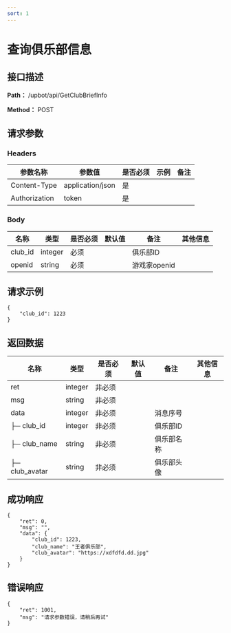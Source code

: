 ```yaml
---
sort: 1
---
```


# 查询俱乐部信息

## 接口描述

**Path：** /upbot/api/GetClubBriefInfo

**Method：** POST


## 请求参数

### Headers

| 参数名称          | 参数值              | 是否必须 | 示例 | 备注 |
|---------------|------------------|------|----|----|
| Content-Type  | application/json | 是    |    |    |
| Authorization | token            | 是    |    |    |

### Body

| 名称                   | 类型         | 是否必须 | 默认值 | 备注                        | 其他信息                                         |
|----------------------|------------|------|-----|---------------------------|----------------------------------------------|
| club_id                  | integer    | 必须   |     | 俱乐部ID                    |                                              |
| openid                  | string    | 必须   |     | 游戏家openid                    |                                              |

## 请求示例
```
{
    "club_id": 1223
}
```

## 返回数据

| 名称  | 类型      | 是否必须 | 默认值 | 备注 | 其他信息          |
|-----|---------|------|-----|----|---------------|
| ret | integer | 非必须  |     |    |  |
| msg | string  | 非必须  |     |    |               |
| data | integer  | 非必须  |     |   消息序号 |               |
| ├─ club_id          | integer    | 非必须  |     | 俱乐部ID              |                                              |
| ├─ club_name          | string    | 非必须  |     | 俱乐部名称              |                                              |
| ├─ club_avatar          | string    | 非必须  |     | 俱乐部头像              |                                              |



## 成功响应
```
{
    "ret": 0,
    "msg": "",
    "data": {
        "club_id": 1223,
        "club_name": "王者俱乐部",
        "club_avatar": "https://xdfdfd.dd.jpg"
    }
}
```

## 错误响应
```
{
	"ret": 1001,
	"msg": "请求参数错误，请稍后再试"
}
``` 

